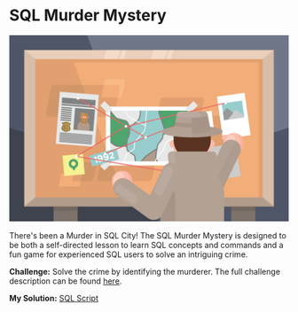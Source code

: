 # SQL Murder Mystery

![Illustration of a detective looking at evidence](174092-clue-illustration.png)

There's been a Murder in SQL City! The SQL Murder Mystery is designed to be both a self-directed lesson to learn SQL concepts and commands and a fun game for experienced SQL users to solve an intriguing crime.

**Challenge:** Solve the crime by identifying the murderer.
The full challenge description can be found [here](https://mystery.knightlab.com/).

**My Solution:** [SQL Script](https://github.com/Imani-r/SQL-Challenges/blob/main/The%20SQL%20Murder%20Mystery/Murder_Mystery_Sol.sql)
